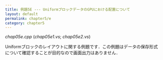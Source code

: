 ```yaml
---
title: 例題5E --- UniformブロックデータのGPUにおける配置について
layout: default
permalink: chapter5/e
category: chapter5
---
```


*chap05e.cpp* (*chap05e1.vs*; *chap05e2.vs*)

Uniformブロックのレイアウトに関する例題です．この例題はデータの保存形式について確認することが目的なので画面出力はありません．
